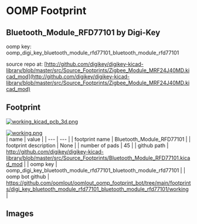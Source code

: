 # OOMP Footprint  
## Bluetooth_Module_RFD77101  by Digi-Key  
  
oomp key: oomp_digi_key_bluetooth_module_rfd77101_bluetooth_module_rfd77101  
  
source repo at: [http://github.com/digikey/digikey-kicad-library/blob/master/src/Source_Footprints/Zigbee_Module_MRF24J40MD.kicad_mod](http://github.com/digikey/digikey-kicad-library/blob/master/src/Source_Footprints/Zigbee_Module_MRF24J40MD.kicad_mod)  
## Footprint  
  
[![working_kicad_pcb_3d.png](working_kicad_pcb_3d_600.png)](working_kicad_pcb_3d.png)  
  
[![working.png](working_600.png)](working.png)  
| name | value | 
| --- | --- | 
| footprint name | Bluetooth_Module_RFD77101 | 
| footprint description | None | 
| number of pads | 45 | 
| github path | http://github.com/digikey/digikey-kicad-library/blob/master/src/Source_Footprints/Bluetooth_Module_RFD77101.kicad_mod | 
| oomp key | oomp_digi_key_bluetooth_module_rfd77101_bluetooth_module_rfd77101 | 
| oomp bot github | https://github.com/oomlout/oomlout_oomp_footprint_bot/tree/main/footprints/digi_key_bluetooth_module_rfd77101_bluetooth_module_rfd77101/working | 
## Images  
